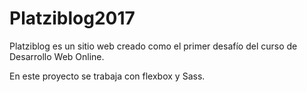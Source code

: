 # Platziblog2017

Platziblog es un sitio web creado como el primer desafío del curso de Desarrollo Web Online.

En este proyecto se trabaja con flexbox y Sass.
